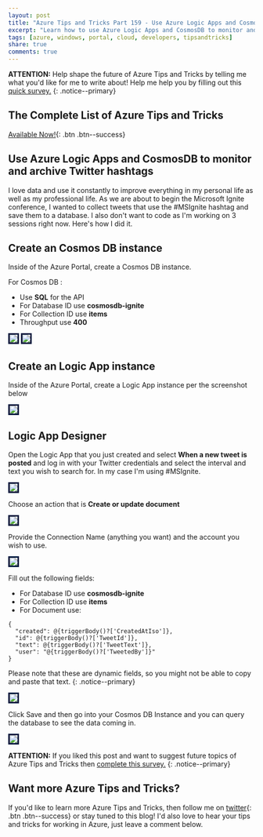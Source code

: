```yaml
---
layout: post
title: "Azure Tips and Tricks Part 159 - Use Azure Logic Apps and CosmosDB to monitor and archive Twitter hashtags"
excerpt: "Learn how to use Azure Logic Apps and CosmosDB to monitor and archive Twitter hashtags"
tags: [azure, windows, portal, cloud, developers, tipsandtricks]
share: true
comments: true
---
```

 
**ATTENTION:** Help shape the future of Azure Tips and Tricks by telling me what you'd like for me to write about! Help me help you by filling out this [quick survey.](http://survey.azuredev.tips)
{: .notice--primary}
 
## The Complete List of Azure Tips and Tricks
 
[Available Now!](https://michaelcrump.net/azure-tips-and-tricks-complete-list/){: .btn .btn--success}
 
## Use Azure Logic Apps and CosmosDB to monitor and archive Twitter hashtags

I love data and use it constantly to improve everything in my personal life as well as my professional life. As we are about to begin the Microsoft Ignite conference, I wanted to collect tweets that use the #MSIgnite hashtag and save them to a database. I also don't want to code as I'm working on 3 sessions right now. Here's how I did it. 

## Create an Cosmos DB instance

Inside of the Azure Portal, create a Cosmos DB instance. 

For Cosmos DB :

* Use **SQL** for the API
* For Database ID use **cosmosdb-ignite**
* For Collection ID use **items**
* Throughput use **400**

<img style="border:3px solid #021a40" src="/files/azlogiccosmos1.png">
<img style="border:3px solid #021a40" src="/files/azlogiccosmos3.png">

## Create an Logic App instance

Inside of the Azure Portal, create a Logic App instance per the screenshot below

<img style="border:3px solid #021a40" src="/files/azlogiccosmos2.png">

## Logic App Designer

Open the Logic App that you just created and select **When a new tweet is posted** and log in with your Twitter credentials and select the interval and text you wish to search for. In my case I'm using #MSIgnite.  

<img style="border:3px solid #021a40" src="/files/azlogiccosmos4.png">

Choose an action that is **Create or update document**

<img style="border:3px solid #021a40" src="/files/azlogiccosmos5.png">

Provide the Connection Name (anything you want) and the account you wish to use. 

<img style="border:3px solid #021a40" src="/files/azlogiccosmos6.png">

Fill out the following fields:

* For Database ID use **cosmosdb-ignite**
* For Collection ID use **items**
* For Document use:

```text
{
  "created": @{triggerBody()?['CreatedAtIso']},
  "id": @{triggerBody()?['TweetId']},
  "text": @{triggerBody()?['TweetText']},
  "user": "@{triggerBody()?['TweetedBy']}"
}
```

Please note that these are dynamic fields, so you might not be able to copy and paste that text. 
{: .notice--primary}

<img style="border:3px solid #021a40" src="/files/azlogiccosmos7.png">

Click Save and then go into your Cosmos DB Instance and you can query the database to see the data coming in. 

<img style="border:3px solid #021a40" src="/files/azlogiccosmos8.png">

**ATTENTION:** If you liked this post and want to suggest future topics of Azure Tips and Tricks then [complete this survey.](http://survey.azuredev.tips)
{: .notice--primary}
 
## Want more Azure Tips and Tricks?
 
If you'd like to learn more Azure Tips and Tricks, then follow me on [twitter](http://twitter.com/mbcrump){: .btn .btn--success} or stay tuned to this blog! I'd also love to hear your tips and tricks for working in Azure, just leave a comment below.